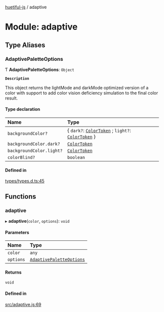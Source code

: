 [huetiful-js](../README.md) / adaptive

# Module: adaptive

## Type Aliases

### AdaptivePaletteOptions

Ƭ **AdaptivePaletteOptions**: `Object`

**`Description`**

This object returns the lightMode and darkMode optimized version of a color with support to add color vision deficiency simulation to the final color result.

#### Type declaration

| Name | Type |
| :------ | :------ |
| `backgroundColor?` | \{ `dark?`: [`ColorToken`](alpha.md#colortoken) ; `light?`: [`ColorToken`](alpha.md#colortoken)  } |
| `backgroundColor.dark?` | [`ColorToken`](alpha.md#colortoken) |
| `backgroundColor.light?` | [`ColorToken`](alpha.md#colortoken) |
| `colorBlind?` | `boolean` |

#### Defined in

[types/types.d.ts:45](https://github.com/prjctimg/huetiful/blob/ed00af0/types/types.d.ts#L45)

## Functions

### adaptive

▸ **adaptive**(`color`, `options`): `void`

#### Parameters

| Name | Type |
| :------ | :------ |
| `color` | `any` |
| `options` | [`AdaptivePaletteOptions`](adaptive.md#adaptivepaletteoptions) |

#### Returns

`void`

#### Defined in

[src/adaptive.js:69](https://github.com/prjctimg/huetiful/blob/ed00af0/src/adaptive.js#L69)
